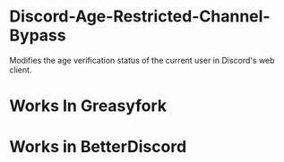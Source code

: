 # Discord-Age-Restricted-Channel-Bypass
Modifies the age verification status of the current user in Discord's web client.

# Works In Greasyfork
# Works in BetterDiscord
